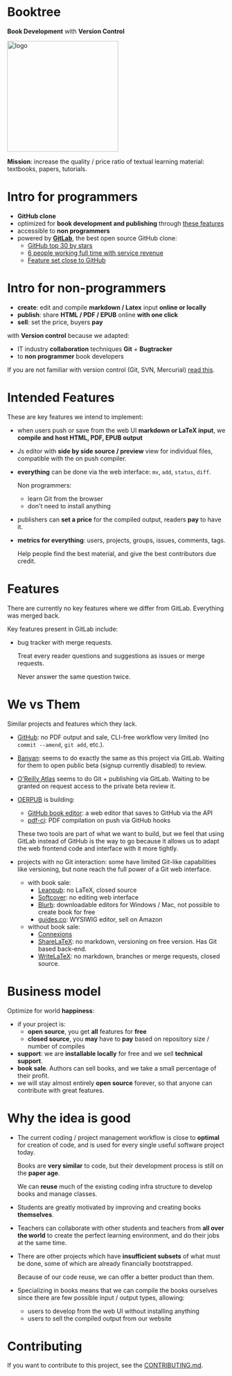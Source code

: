 # Booktree

**Book Development** with **Version Control**

<img alt="logo" src="https://raw.github.com/cirosantilli/booktree/master/public/gitlab_logo.png" width="256"></img>

**Mission**: increase the quality / price ratio of textual learning material: textbooks, papers, tutorials.

# Intro for programmers

- **GitHub clone**
- optimized for **book development and publishing** through [these features](#intended-features)
- accessible to **non programmers**
- powered by **[GitLab](https://github.com/gitlabhq/gitlabhq)**, the best open source GitHub clone:
    - [GitHub top 30 by stars](https://github.com/search?p=3&q=stars%3A%3E10000&ref=searchresults&type=Repositories)
    - [6 people working full time with service revenue](https://www.gitlab.com/about/)
    - [Feature set close to GitHub](https://www.gitlab.com/features/)

# Intro for non-programmers

- **create**: edit and compile **markdown / Latex** input **online or locally**
- **publish**: share **HTML / PDF / EPUB** online **with one click**
- **sell**: set the price, buyers **pay**

with **Version control** because we adapted:

- IT industry **collaboration** techniques **Git** + **Bugtracker**
- to **non programmer** book developers

If you are not familiar with version control (Git, SVN, Mercurial) [read this](doc/new-to-source-control.md).

# Intended Features

These are key features we intend to implement:

- when users push or save from the web UI **markdown or LaTeX input**, we **compile and host HTML, PDF, EPUB output**

- Js editor with **side by side source / preview** view for individual files, compatible with the on push compiler.

- **everything** can be done via the web interface: `mv`, `add`, `status`, `diff`.

    Non programmers:

    - learn Git from the browser
    - don't need to install anything

- publishers can **set a price** for the compiled output, readers **pay** to have it.

- **metrics for everything**: users, projects, groups, issues, comments, tags.

    Help people find the best material, and give the best contributors due credit.

# Features

There are currently no key features where we differ from GitLab. Everything was merged back.

Key features present in GitLab include:

- bug tracker with merge requests.

    Treat every reader questions and suggestions as issues or merge requests.

    Never answer the same question twice.

# We vs Them

Similar projects and features which they lack.

- [GitHub](https://github.com): no PDF output and sale, CLI-free workflow very limited (no `commit --amend`, `git add`, etc.).

- [Banyan](https://banyan.co): seems to do exactly the same as this project via GitLab. Waiting for them to open public beta (signup currently disabled) to review.

- [O'Reilly Atlas](https://atlas.oreilly.com/) seems to do Git + publishing via GitLab. Waiting to be granted on request access to the private beta review it. 

- [OERPUB](http://oerpub.org/collaborate) is building:

    - [GitHub book editor](https://github.com/oerpub/github-bookeditor): a web editor that saves to GitHub via the API
    - [pdf-ci](https://github.com/philschatz/pdf-ci): PDF compilation on push via GitHub hooks

    These two tools are part of what we want to build, but we feel that using GitLab instead of GitHub is the way to go because it allows us to adapt the web frontend code and interface with it more tightly.

- projects with no Git interaction: some have limited Git-like capabilities like versioning, but none reach the full power of a Git web interface.

    - with book sale:
        - [Leanpub](https://leanpub.com): no LaTeX, closed source
        - [Softcover](https://softcover.io): no editing web interface
        - [Blurb](http://www.blurb.com/company-profile): downloadable editors for Windows / Mac, not possible to create book for free
        - [guides.co](http://www.guides.co): WYSIWIG editor, sell on Amazon
    - without book sale:
        - [Connexions](http://cnx.org/)
        - [ShareLaTeX](https://www.sharelatex.com): no markdown, versioning on free version. Has Git based back-end.
        - [WriteLaTeX](https://www.writelatex.com): no markdown, branches or merge requests, closed source.

# Business model

Optimize for world **happiness**:
- if your project is:
    - **open source**, you get **all** features for **free**
    - **closed source**, you **may** have to **pay** based on repository size / number of compiles
- **support**: we are **installable locally** for free and we sell **technical support**.
- **book sale**. Authors can sell books, and we take a small percentage of their profit.
- we will stay almost entirely **open source** forever, so that anyone can contribute with great features.

# Why the idea is good

- The current coding / project management workflow is close to **optimal** for creation of code, and is used for every single useful software project today.

    Books are **very similar** to code, but their development process is still on the **paper age**.

    We can **reuse** much of the existing coding infra structure to develop books and manage classes.

- Students are greatly motivated by improving and creating books **themselves**.

- Teachers can collaborate with other students and teachers from **all over the world** to create the perfect learning environment, and do their jobs at the same time.

- There are other projects which have **insufficient subsets** of what must be done, some of which are already financially bootstrapped.

    Because of our code reuse, we can offer a better product than them.

- Specializing in books means that we can compile the books ourselves since there are few possible input / output types, allowing:

    - users to develop from the web UI without installing anything
    - users to sell the compiled output from our website

# Contributing

If you want to contribute to this project, see the [CONTRIBUTING.md](CONTRIBUTING.md).
